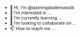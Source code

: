 - 👋 Hi, I’m @iasmingatademaisslk
- 👀 I’m interested in ...
- 🌱 I’m currently learning ...
- 💞️ I’m looking to collaborate on ...
- 📫 How to reach me ...

<!---
iasmingatademaisslk/iasmingatademaisslk is a ✨ special ✨ repository because its `README.md` (this file) appears on your GitHub profile.
You can click the Preview link to take a look at your changes.
--->
